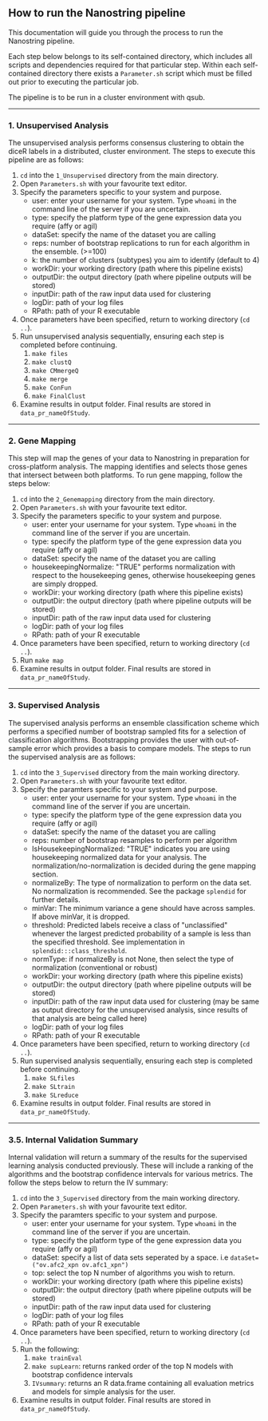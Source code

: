 ## How to run the Nanostring pipeline

This documentation will guide you through the process to run the Nanostring pipeline.

Each step below belongs to its self-contained directory, which includes all scripts
and dependencies required for that particular step. Within each self-contained 
directory there exists a `Parameter.sh` script which must be filled out prior to
executing the particular job. 

The pipeline is to be run in a cluster environment with qsub.

---

### 1. Unsupervised Analysis

The unsupervised analysis performs consensus clustering to obtain the diceR labels 
in a distributed, cluster environment. The steps to execute this pipeline are as
follows:

1. `cd` into the `1_Unsupervised` directory from the main directory.
2. Open `Parameters.sh` with your favourite text editor.
3. Specify the parameters specific to your system and purpose.
    * user: enter your username for your system. Type `whoami` in the command line 
          of the server if you are uncertain.
    * type: specify the platform type of the gene expression data you require (affy or agil)
    * dataSet: specify the name of the dataset you are calling
    * reps: number of bootstrap replications to run for each algorithm in the ensemble. (>=100)
    * k: the number of clusters (subtypes) you aim to identify (default to 4)
    * workDir: your working directory (path where this pipeline exists)
    * outputDir: the output directory (path where pipeline outputs will be stored)
    * inputDir: path of the raw input data used for clustering
    * logDir: path of your log files
    * RPath: path of your R executable
4. Once parameters have been specified, return to working directory (`cd ..`).
5. Run unsupervised analysis sequentially, ensuring each step is completed before continuing.
    1. `make files`
    2. `make clustQ`
    3. `make CMmergeQ`
    4. `make merge`
    5. `make ConFun`
    6. `make FinalClust`
6. Examine results in output folder. Final results are stored in `data_pr_nameOfStudy`.

---

### 2. Gene Mapping

This step will map the genes of your data to Nanostring in preparation for cross-platform
analysis. The mapping identifies and selects those genes that intersect between both
platforms. To run gene mapping, follow the steps below:

1. `cd` into the `2_Genemapping` directory from the main directory.
2. Open `Parameters.sh` with your favourite text editor.
3. Specify the parameters specific to your system and purpose.
    * user: enter your username for your system. Type `whoami` in the command line 
          of the server if you are uncertain.
    * type: specify the platform type of the gene expression data you require (affy or agil)
    * dataSet: specify the name of the dataset you are calling
    * housekeepingNormalize: "TRUE" performs normalization with respect to the housekeeping
          genes, otherwise housekeeping genes are simply dropped.
    * workDir: your working directory (path where this pipeline exists)
    * outputDir: the output directory (path where pipeline outputs will be stored)
    * inputDir: path of the raw input data used for clustering
    * logDir: path of your log files
    * RPath: path of your R executable
4. Once parameters have been specified, return to working directory (`cd ..`).
5. Run `make map`
6. Examine results in output folder. Final results are stored in `data_pr_nameOfStudy`. 

---

### 3. Supervised Analysis

The supervised analysis performs an ensemble classification scheme which performs a specified
number of bootstrap sampled fits for a selection of classification algorithms. Bootstrapping
provides the user with out-of-sample error which provides a basis to compare models. The steps
to run the supervised analysis are as follows:

1. `cd` into the `3_Supervised` directory from the main working directory.
2. Open `Parameters.sh` with your favourite text editor.
3. Specify the paramters specific to your system and purpose.
    * user: enter your username for your system. Type `whoami` in the command line of the server if you are uncertain.
    * type: specify the platform type of the gene expression data you require (affy or agil)
    * dataSet: specify the name of the dataset you are calling
    * reps: number of bootstrap resamples to perform per algorithm
    * IsHousekeepingNormalized: "TRUE" indicates you are using housekeeping normalized data for your analysis. The normalization/no-normalization is decided during the gene mapping section.
    * normalizeBy: The type of normalization to perform on the data set. No normalization is
          recommended. See the package `splendid` for further details.
    * minVar: The minimum variance a gene should have across samples. If above minVar, it is dropped.
    * threshold: Predicted labels receive a class of "unclassified" whenever the largest predicted probability of a sample is less than the specified threshold. See implementation in `splendid:::class_threshold`.
    * normType: if normalizeBy is not None, then select the type of normalization (conventional or robust)
    * workDir: your working directory (path where this pipeline exists)
    * outputDir: the output directory (path where pipeline outputs will be stored)
    * inputDir: path of the raw input data used for clustering (may be same as output directory for the unsupervised analysis, since results of that analysis are being called here)
    * logDir: path of your log files
    * RPath: path of your R executable
4. Once parameters have been specified, return to working directory (`cd ..`).
5. Run supervised analysis sequentially, ensuring each step is completed before continuing.
    1. `make SLfiles`
    2. `make SLtrain`
    3. `make SLreduce`
6. Examine results in output folder. Final results are stored in `data_pr_nameOfStudy`. 
  
---

### 3.5. Internal Validation Summary

Internal validation will return a summary of the results for the supervised learning analysis
conducted previously. These will include a ranking of the algorithms and the bootstrap 
confidence intervals for various metrics. The follow the steps below to return the IV summary:

1. `cd` into the `3_Supervised` directory from the main working directory.
2. Open `Parameters.sh` with your favourite text editor.
3. Specify the paramters specific to your system and purpose.
    * user: enter your username for your system. Type `whoami` in the command line 
          of the server if you are uncertain.
    * type: specify the platform type of the gene expression data you require (affy or agil)
    * dataSet: specify a list of data sets seperated by a space. i.e `dataSet=("ov.afc2_xpn ov.afc1_xpn")`
    * top: select the top N number of algorithms you wish to return.
    * workDir: your working directory (path where this pipeline exists)
    * outputDir: the output directory (path where pipeline outputs will be stored)
    * inputDir: path of the raw input data used for clustering
    * logDir: path of your log files
    * RPath: path of your R executable
4. Once parameters have been specified, return to working directory (`cd ..`).
5. Run the following:
    1. `make trainEval`
    2. `make supLearn`: returns ranked order of the top N models with bootstrap confidence intervals
    3. `IVsummary`: returns an R data.frame containing all evaluation metrics and models for simple
          analysis for the user.
6. Examine results in output folder. Final results are stored in `data_pr_nameOfStudy`. 



